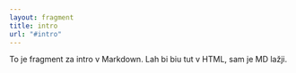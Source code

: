 ```yaml
---
layout: fragment
title: intro
url: "#intro" 
---
```


To je fragment za intro v Markdown. Lah bi biu tut v HTML, sam je MD lažji.
